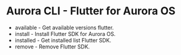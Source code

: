 # Aurora CLI - Flutter for Aurora OS

- available - Get available versions flutter.
- install - Install Flutter SDK for Aurora OS.
- installed - Get installed list Flutter SDK.
- remove - Remove Flutter SDK.
